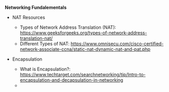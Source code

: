 **Networking Fundalementals**

- NAT Resources
    - Types of Network Address Translation (NAT): https://www.geeksforgeeks.org/types-of-network-address-translation-nat/
    - Different Types of NAT: https://www.omnisecu.com/cisco-certified-network-associate-ccna/static-nat-dynamic-nat-and-pat.php

- Encapsulation
    - What is Encapsulation?: https://www.techtarget.com/searchnetworking/tip/Intro-to-encapsulation-and-decapsulation-in-networking
    - 
